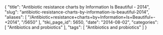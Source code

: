{
    "title": "Antibiotic resistance charts by Information Is Beautiful - 2014",
    "slug": "antibiotic-resistance-charts-by-information-is-beautiful-2014",
    "aliases": [
        "/Antibiotic+resistance+charts+by+Information+Is+Beautiful+-+2014",
        "/5650"
    ],
    "tiki_page_id": 5650,
    "date": "2014-08-02",
    "categories": [
        "Antibiotics and probiotics"
    ],
    "tags": [
        "Antibiotics and probiotics"
    ]
}